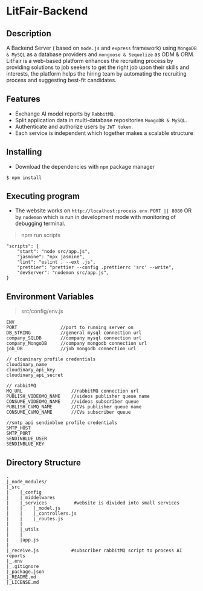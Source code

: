 # LitFair-Backend

## Description
A Backend Server ( based on `node.js` and `express` framework) using `MongoDB & MySQL` as a database providers and `mongoose & Sequelize` as ODM & ORM.
LitFair is a  web-based platform enhances the recruiting process by providing solutions to job seekers to get the right job upon their skills and interests, the platform helps the hiring team by automating the recruiting process and suggesting best-fit candidates.


## Features
* Exchange AI model reports by `RabbitMQ`.
* Split application data in multi-database repositories `MongoDB & MySQL`.
* Authenticate and authorize users by `JWT token`.
* Each service is independent which together makes a scalable structure

## Installing
* Download the dependencies with `npm` package manager
```
$ npm install
```
## Executing program
* The website works on `http://localhost:process.env.PORT || 8080` OR by `nodemon` which is run in development mode with monitoring of debugging terminal.

>npm run scripts
```
"scripts": {
    "start": "node src/app.js",
    "jasmine": "npx jasmine",
    "lint": "eslint . --ext .js",
    "prettier": "prettier --config .prettierrc 'src' --write",
    "devServer": "nodemon src/app.js",
}
```
## Environment Variables 
> src/config/env.js
```
ENV
PORT                //port to running server on
DB_STRING           //general mysql connection url
company_SQLDB       //company mysql connection url
company_MongoDB     //company mongodb connection url
job_DB              //job mongodb connection url

// clouninary profile credentials 
cloudinary_name
cloudinary_api_key
cloudinary_api_secret

// rabbitMQ
MQ_URL                  //rabbitMQ connection url
PUBLISH_VIDEOMQ_NAME    //videos publisher queue name
CONSUME_VIDEOMQ_NAME    //videos subscriber queue
PUBLISH_CVMQ_NAME       //CVs publisher queue name
CONSUME_CVMQ_NAME       //CVs subscriber queue

//smtp_api sendinblue profile credentials 
SMTP_HOST
SMTP_PORT
SENDINBLUE_USER
SENDINBLUE_KEY

```

## Directory Structure

```
.
|_node_modules/
|_src
|    |_config
|    |_middelwares
|    |_services          #website is divided into small services
|    |    |_model.js
|    |    |_controllers.js            
|    |    |_routes.js
|    |    
|    |_utils
|    |
|    |app.js
|
|_receive.js            #subscriber rabbitMQ script to process AI reports
|_.env
|_.gitignore
|_package.json
|_README.md
|_LICENSE.md
```
